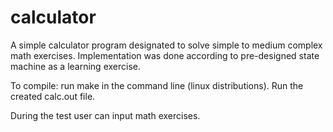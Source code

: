 # calculator
A simple calculator program designated to solve simple to medium complex math exercises.
Implementation was done according to pre-designed state machine as a learning exercise.

To compile: run make in the command line (linux distributions).
Run the created calc.out file.

During the test user can input math exercises.
